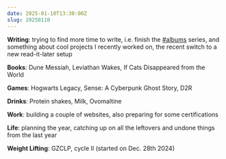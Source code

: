```yaml
---
date: 2025-01-10T13:30:00Z
slug: 20250110
---
```


**Writing**: trying to find more time to write, i.e. finish the [#albums](/tags/albums/) series, and something about cool projects I recently worked on, the recent switch to a new read-it-later setup

**Books**: Dune Messiah, Leviathan Wakes, If Cats Disappeared from the World

**Games**: Hogwarts Legacy, Sense: A Cyberpunk Ghost Story, D2R

**Drinks**: Protein shakes, Milk, Ovomaltine

**Work**: building a couple of websites, also preparing for some certifications

**Life**: planning the year, catching up on all the leftovers and undone things from the last year

**Weight Lifting**: GZCLP, cycle II (started on Dec. 28th 2024)
